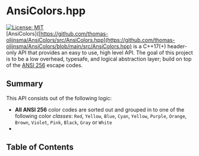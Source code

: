 # AnsiColors.hpp
[![License: MIT](https://img.shields.io/badge/license-MIT-blue.svg)](LICENSE) <br> 
[AnsiColors]([https://github.com/thomas-olijnsma/AnsiColors/src/AnsiColors.hpp](https://github.com/thomas-olijnsma/AnsiColors/blob/main/src/AnsiColors.hpp) is a C++17(+) header-only API that provides an easy to use, high level API. The goal of this project is to be a low overhead, typesafe, and logical abstraction layer; build on top of the [ANSI 256](https://en.wikipedia.org/wiki/ANSI_escape_code) escape codes. <br>
## Summary
This API consists out of the following logic:
  * **All ANSI 256** color codes are sorted out and grouped in to one of the following color *classes*: `Red`, `Yellow`, `Blue`, `Cyan`, `Yellow`, `Purple`, `Orange`, `Brown`, `Violet`, `Pink`, `Black`, `Gray` or `White`
  * 


## Table of Contents
